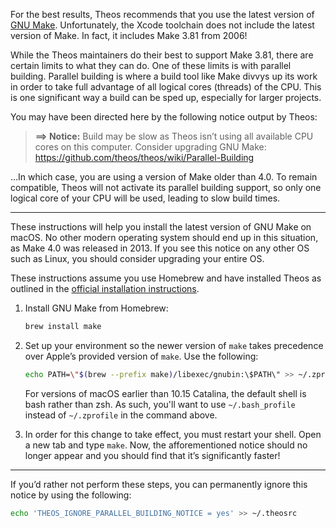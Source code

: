 For the best results, Theos recommends that you use the latest version of [GNU Make](https://www.gnu.org/software/make/). Unfortunately, the Xcode toolchain does not include the latest version of Make. In fact, it includes Make 3.81 from 2006!

While the Theos maintainers do their best to support Make 3.81, there are certain limits to what they can do. One of these limits is with parallel building. Parallel building is where a build tool like Make divvys up its work in order to take full advantage of all logical cores (threads) of the CPU. This is one significant way a build can be sped up, especially for larger projects.

You may have been directed here by the following notice output by Theos:

> **==> Notice:** Build may be slow as Theos isn’t using all available CPU cores on this computer. Consider upgrading GNU Make: https://github.com/theos/theos/wiki/Parallel-Building

…In which case, you are using a version of Make older than 4.0. To remain compatible, Theos will not activate its parallel building support, so only one logical core of your CPU will be used, leading to slow build times.

----

These instructions will help you install the latest version of GNU Make on macOS. No other modern operating system should end up in this situation, as Make 4.0 was released in 2013. If you see this notice on any other OS such as Linux, you should consider upgrading your entire OS.

These instructions assume you use Homebrew and have installed Theos as outlined in the [official installation instructions](Installation.md).

1. Install GNU Make from Homebrew:

    ```bash
    brew install make
    ```
2. Set up your environment so the newer version of `make` takes precedence over Apple’s provided version of `make`. Use the following:

    ```bash
    echo PATH=\"$(brew --prefix make)/libexec/gnubin:\$PATH\" >> ~/.zprofile
    ```

    For versions of macOS earlier than 10.15 Catalina, the default shell is bash rather than zsh. As such, you'll want to use `~/.bash_profile` instead of `~/.zprofile` in the command above.
3. In order for this change to take effect, you must restart your shell. Open a new tab and type `make`. Now, the afforementioned notice should no longer appear and you should find that it’s significantly faster!

----

If you’d rather not perform these steps, you can permanently ignore this notice by using the following:

```bash
echo 'THEOS_IGNORE_PARALLEL_BUILDING_NOTICE = yes' >> ~/.theosrc
```